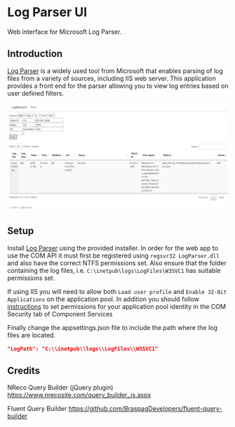  # Log Parser UI
Web interface for Microsoft Log Parser.

## Introduction
[Log Parser](https://en.wikipedia.org/wiki/Logparser) is a widely used tool from Microsoft that enables parsing of log files from a variety of sources, including IIS web server.  This application provides a front end for the parser allowing you to view log entries based on user defined filters.

![Screenshot](screenshot.png)

## Setup
Install [Log Parser](https://www.microsoft.com/en-us/download/details.aspx?id=24659) using the provided installer.  In order for the web app to use the COM API it must first be registered using `regsvr32 LogParser.dll` and also have the correct NTFS permissions set.  Also ensure that the folder containing the log files, i.e. `C:\inetpub\logs\LogFiles\W3SVC1` has suitable permissions set.

If using IIS you will need to allow both `Load user profile` and  `Enable 32-Bit Applications` on the application pool.  In addition you should follow [instructions](http://toastergremlin.com/?p=543) to set permissions for your application pool identity in the COM Security tab of Component Services 

Finally change the appsettings.json file to include the path where the log files are located.

```JSON
"LogPath": "C:\\inetpub\\logs\\LogFiles\\W3SVC1"
```

## Credits

NReco Query Builder (jQuery plugin)
https://www.nrecosite.com/query_builder_js.aspx

Fluent Query Builder
https://github.com/BraspagDevelopers/fluent-query-builder

